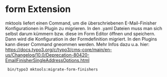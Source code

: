form Extension
==============

mktools liefert einen Command, um die überschriebenen E-Mail-Finisher Konfigurationen in Plugin zu migrieren.
In den .yaml Dateien muss man sich selbst darum kümmern bzw. diese im Form Editor öffnen und speichern.
Dann wird die Konfiguration in der Formdefinition migriert. In den Plugins kann dieser Command gneommen werden.
Mehr Infos dazu u.a. hier: https://docs.typo3.org/c/typo3/cms-core/main/en-us/Changelog/10.0/Deprecation-80420-EmailFinisherSingleAddressOptions.html

~~~~ {.sourceCode .sh
 bin/typo3 mktools:migrate-form-finishers
~~~~
